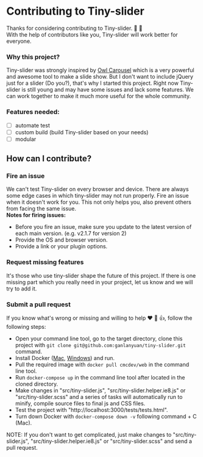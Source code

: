 # Contributing to Tiny-slider
Thanks for considering contributing to Tiny-slider. :tada: :clap:   
With the help of contributors like you, Tiny-slider will work better for everyone.   

### Why this project?
Tiny-slider was strongly inspired by [Owl Carousel](https://owlcarousel2.github.io/OwlCarousel2/) which is a very powerful and awesome tool to make a slide show. But I don't want to include jQuery just for a slider (Do you?), that's why I started this project. Right now Tiny-slider is still young and may have some issues and lack some features. We can work together to make it much more useful for the whole community.   

### Features needed:  
- [ ] automate test  
- [ ] custom build (build Tiny-slider based on your needs)
- [ ] modular

## How can I contribute?

### Fire an issue
We can't test Tiny-slider on every browser and device. There are always some edge cases in which tiny-slider may not run properly. Fire an issue when it doesn't work for you. This not only helps you,  also prevent others from facing the same issue.  
**Notes for firing issues:**   
- Before you fire an issue, make sure you update to the latest version of each main version. (e.g. v2.1.7 for version 2)   
- Provide the OS and browser version.
- Provide a link or your plugin options.

### Request missing features
It's those who use tiny-slider shape the future of this project. If there is one missing part which you really need in your project, let us know and we will try to add it.

### Submit a pull request
If you know what's wrong or missing and willing to help :heart: :clap: :+1:, follow the following steps:
- Open your command line tool, go to the target directory, clone this project with `git clone git@github.com:ganlanyuan/tiny-slider.git` command.
- Install Docker ([Mac](https://store.docker.com/editions/community/docker-ce-desktop-mac), [Windows](https://store.docker.com/editions/community/docker-ce-desktop-windows)) and run.
- Pull the required image with `docker pull cmcdev/web` in the command line tool.
- Run `docker-compose up` in the command line tool after located in the cloned directory.
- Make changes in "src/tiny-slider.js", "src/tiny-slider.helper.ie8.js" or "src/tiny-slider.scss" and a series of tasks will automatically run to minify, compile source files to final js and CSS files.
- Test the project with "http://localhost:3000/tests/tests.html".
- Turn down Docker with `docker-compose down -v` following command + C (Mac).   

NOTE: If you don't want to get complicated, just make changes to "src/tiny-slider.js", "src/tiny-slider.helper.ie8.js" or "src/tiny-slider.scss" and send a pull request.
